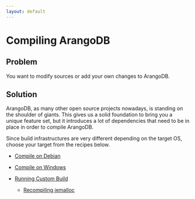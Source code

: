 ```yaml
---
layout: default
---
```

Compiling ArangoDB
==================

Problem
-------

You want to modify sources or add your own changes to ArangoDB.

Solution
--------

ArangoDB, as many other open source projects nowadays, is standing on the shoulder of giants.
This gives us a solid foundation to bring you a unique feature set, but it introduces a lot of
dependencies that need to be in place in order to compile ArangoDB.

Since build infrastructures are very different depending on the target OS, choose your target
from the recipes below.

- [Compile on Debian](compiling-debian.html)

- [Compile on Windows](compiling-windows.html)

- [Running Custom Build](compiling-running-custom-build.html)

  - [Recompiling jemalloc](compiling-jemalloc.html)

